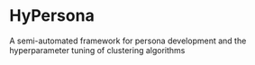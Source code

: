 # HyPersona
A semi-automated framework for persona development and the hyperparameter tuning of clustering algorithms
